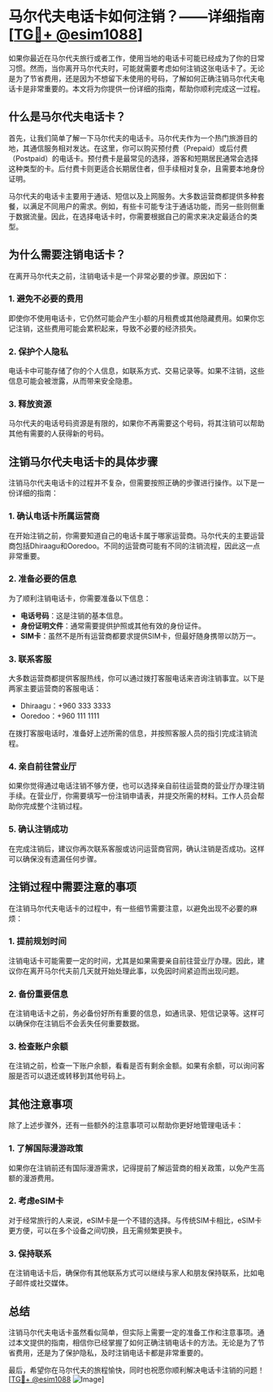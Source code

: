 # 马尔代夫电话卡如何注销？——详细指南[[TG💪+ @esim1088](https://t.me/s/esim1088)]

如果你最近在马尔代夫旅行或者工作，使用当地的电话卡可能已经成为了你的日常习惯。然而，当你离开马尔代夫时，可能就需要考虑如何注销这张电话卡了。无论是为了节省费用，还是因为不想留下未使用的号码，了解如何正确注销马尔代夫电话卡是非常重要的。本文将为你提供一份详细的指南，帮助你顺利完成这一过程。

## 什么是马尔代夫电话卡？

首先，让我们简单了解一下马尔代夫的电话卡。马尔代夫作为一个热门旅游目的地，其通信服务相对发达。在这里，你可以购买预付费（Prepaid）或后付费（Postpaid）的电话卡。预付费卡是最常见的选择，游客和短期居民通常会选择这种类型的卡。后付费卡则更适合长期居住者，但手续相对复杂，且需要本地身份证明。

马尔代夫的电话卡主要用于通话、短信以及上网服务。大多数运营商都提供多种套餐，以满足不同用户的需求。例如，有些卡可能专注于通话功能，而另一些则侧重于数据流量。因此，在选择电话卡时，你需要根据自己的需求来决定最适合的类型。

## 为什么需要注销电话卡？

在离开马尔代夫之前，注销电话卡是一个非常必要的步骤。原因如下：

### 1. **避免不必要的费用**
即使你不使用电话卡，它仍然可能会产生小额的月租费或其他隐藏费用。如果你忘记注销，这些费用可能会累积起来，导致不必要的经济损失。

### 2. **保护个人隐私**
电话卡中可能存储了你的个人信息，如联系方式、交易记录等。如果不注销，这些信息可能会被泄露，从而带来安全隐患。

### 3. **释放资源**
马尔代夫的电话号码资源是有限的，如果你不再需要这个号码，将其注销可以帮助其他有需要的人获得新的号码。

## 注销马尔代夫电话卡的具体步骤

注销马尔代夫电话卡的过程并不复杂，但需要按照正确的步骤进行操作。以下是一份详细的指南：

### 1. **确认电话卡所属运营商**
在开始注销之前，你需要知道自己的电话卡属于哪家运营商。马尔代夫的主要运营商包括Dhiraagu和Ooredoo。不同的运营商可能有不同的注销流程，因此这一点非常重要。

### 2. **准备必要的信息**
为了顺利注销电话卡，你需要准备以下信息：
   - **电话号码**：这是注销的基本信息。
   - **身份证明文件**：通常需要提供护照或其他有效的身份证件。
   - **SIM卡**：虽然不是所有运营商都要求提供SIM卡，但最好随身携带以防万一。

### 3. **联系客服**
大多数运营商都提供客服热线，你可以通过拨打客服电话来咨询注销事宜。以下是两家主要运营商的客服电话：
   - Dhiraagu：+960 333 3333
   - Ooredoo：+960 111 1111

在拨打客服电话时，准备好上述所需的信息，并按照客服人员的指引完成注销流程。

### 4. **亲自前往营业厅**
如果你觉得通过电话注销不够方便，也可以选择亲自前往运营商的营业厅办理注销手续。在营业厅，你需要填写一份注销申请表，并提交所需的材料。工作人员会帮助你完成整个注销过程。

### 5. **确认注销成功**
在完成注销后，建议你再次联系客服或访问运营商官网，确认注销是否成功。这样可以确保没有遗漏任何步骤。

## 注销过程中需要注意的事项

在注销马尔代夫电话卡的过程中，有一些细节需要注意，以避免出现不必要的麻烦：

### 1. **提前规划时间**
注销电话卡可能需要一定的时间，尤其是如果需要亲自前往营业厅办理。因此，建议你在离开马尔代夫前几天就开始处理此事，以免因时间紧迫而出现问题。

### 2. **备份重要信息**
在注销电话卡之前，务必备份好所有重要的信息，如通讯录、短信记录等。这样可以确保你在注销后不会丢失任何重要数据。

### 3. **检查账户余额**
在注销之前，检查一下账户余额，看看是否有剩余金额。如果有余额，可以询问客服是否可以退还或转移到其他号码上。

## 其他注意事项

除了上述步骤外，还有一些额外的注意事项可以帮助你更好地管理电话卡：

### 1. **了解国际漫游政策**
如果你在注销前还有国际漫游需求，记得提前了解运营商的相关政策，以免产生高额的漫游费用。

### 2. **考虑eSIM卡**
对于经常旅行的人来说，eSIM卡是一个不错的选择。与传统SIM卡相比，eSIM卡更方便，可以在多个设备之间切换，且无需频繁更换卡。

### 3. **保持联系**
在注销电话卡后，确保你有其他联系方式可以继续与家人和朋友保持联系，比如电子邮件或社交媒体。

## 总结

注销马尔代夫电话卡虽然看似简单，但实际上需要一定的准备工作和注意事项。通过本文提供的指南，相信你已经掌握了如何正确注销电话卡的方法。无论是为了节省费用，还是为了保护隐私，及时注销电话卡都是非常重要的。

最后，希望你在马尔代夫的旅程愉快，同时也祝愿你顺利解决电话卡注销的问题！[[TG💪+ @esim1088](https://t.me/s/esim1088) ![Image](https://i.postimg.cc/4NQfJmqS/Snipaste-2025-05-13-00-14-12.png)]